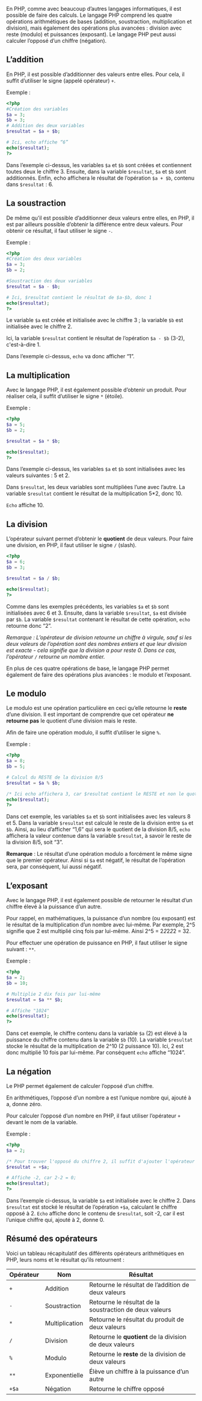 En PHP, comme avec beaucoup d’autres langages informatiques, il est possible de faire des calculs. Le langage PHP comprend les quatre opérations arithmétiques de bases (addition, soustraction, multiplication et division), mais également des opérations plus avancées : division avec reste (modulo) et puissances (exposant). Le langage PHP peut aussi calculer l’opposé d’un chiffre (négation). 

## L’addition

En PHP, il est possible d’additionner des valeurs entre elles. Pour cela, il suffit d’utiliser le signe (appelé opérateur) ```+```. 

Exemple : 

```php
<?php
#Création des variables
$a = 3;
$b = 3;
# Addition des deux variables
$resultat = $a + $b;

# Ici, echo affiche “6”
echo($resultat);
?>
```

Dans l’exemple ci-dessus, les variables ```$a``` et ```$b``` sont créées et contiennent toutes deux le chiffre 3. Ensuite, dans la variable ```$resultat```, ```$a``` et ```$b``` sont additionnés. Enfin, echo affichera le résultat de l’opération ```$a + $b```, contenu dans ```$resultat``` : 6.

## La soustraction

De même qu’il est possible d’additionner deux valeurs entre elles, en PHP, il est par ailleurs possible d’obtenir la différence entre deux valeurs. Pour obtenir ce résultat, il faut utiliser le signe ```-```.

Exemple :

```php
<?php
#Création des deux variables
$a = 3;
$b = 2;

#Soustraction des deux variables
$resultat = $a - $b;

# Ici, $resultat contient le résultat de $a-$b, donc 1
echo($resultat);
?>
```

Le variable ```$a``` est créée et initialisée avec le chiffre 3 ; la variable ```$b``` est initialisée avec le chiffre 2. 

Ici, la variable ```$resultat``` contient le résultat de l’opération ```$a - $b``` (3-2), c'est-à-dire 1. 

Dans l’exemple ci-dessus, ```echo``` va donc afficher “1”.

## La multiplication

Avec le langage PHP, il est également possible d’obtenir un produit. Pour réaliser cela, il suffit d’utiliser le signe ```*``` (étoile).

Exemple :

```php
<?php
$a = 5;
$b = 2;

$resultat = $a * $b;

echo($resultat);
?>
```

Dans l’exemple ci-dessus, les variables ```$a``` et ```$b``` sont initialisées avec les valeurs suivantes : 5 et 2.

Dans ```$resultat```, les deux variables sont multipliées l’une avec l’autre. La variable ```$resultat``` contient le résultat de la multiplication 5*2, donc 10.

```Echo``` affiche 10.

## La division

L’opérateur suivant permet d’obtenir le **quotient** de deux valeurs. Pour faire une division, en PHP, il faut utiliser le signe ```/``` (slash).

```php
<?php
$a = 6;
$b = 3;

$resultat = $a / $b;

echo($resultat);
?>
```

Comme dans les exemples précédents, les variables ```$a``` et ```$b``` sont initialisées avec 6 et 3. Ensuite, dans la variable ```$resultat```, ```$a``` est divisée par ```$b```. La variable ```$resultat``` contenant le résultat de cette opération, ```echo``` retourne donc “2”.

*Remarque : L’opérateur de division retourne un chiffre à virgule, sauf si les deux valeurs de l’opération sont des nombres entiers et que leur division est exacte - cela signifie que la division a pour reste 0. Dans ce cas, l’opérateur ```/``` retourne un nombre entier.*

En plus de ces quatre opérations de base, le langage PHP permet également de faire des opérations plus avancées : le modulo et l’exposant.

## Le modulo

Le modulo est une opération particulière en ceci qu’elle retourne le **reste** d’une division. Il est important de comprendre que cet opérateur **ne retourne pas** le quotient d’une division mais le reste. 

Afin de faire une opération modulo, il suffit d’utiliser le signe ```%```.

Exemple :

```php
<?php
$a = 8;
$b = 5;

# Calcul du RESTE de la division 8/5
$resultat = $a % $b;

/* Ici echo affichera 3, car $resultat contient le RESTE et non le quotient de la division */
echo($resultat);
?>
```

Dans cet exemple, les variables ```$a``` et ```$b``` sont initialisées avec les valeurs 8 et 5. Dans la variable ```$resultat``` est calculé le reste de la division entre ```$a``` et ```$b```. Ainsi, au lieu d’afficher “1,6” qui sera le quotient de la division 8/5, ```echo``` affichera la valeur contenue dans la variable ```$resultat```, à savoir le reste de la division 8/5, soit “3”.

**Remarque** : Le résultat d’une opération modulo a forcément le même signe que le premier opérateur. Ainsi si ```$a``` est négatif, le résultat de l’opération sera, par conséquent, lui aussi négatif.

## L’exposant

Avec le langage PHP, il est également possible de retourner le résultat d’un chiffre élevé à la puissance d’un autre. 

Pour rappel, en mathématiques, la puissance d’un nombre (ou exposant) est le résultat de la multiplication d’un nombre avec lui-même. Par exemple, 2^5 signifie que 2 est multiplié cinq fois par lui-même. Ainsi 2^5 = 2*2*2*2*2 = 32.

Pour effectuer une opération de puissance en PHP, il faut utiliser le signe suivant : ```**```.

Exemple : 

```php
<?php
$a = 2;
$b = 10;

# Multiplie 2 dix fois par lui-même
$resultat = $a ** $b;

# Affiche "1024"
echo($resultat);
?>
```

Dans cet exemple, le chiffre contenu dans la variable ```$a``` (2) est élevé à la puissance du chiffre contenu dans la variable ```$b``` (10). La variable ```$resultat``` stocke le résultat de la multiplication de 2^10 (2 puissance 10). Ici, 2 est donc multiplié 10 fois par lui-même. Par conséquent ```echo``` affiche “1024”.

## La négation

Le PHP permet également de calculer l’opposé d’un chiffre. 

En arithmétiques, l’opposé d’un nombre a est l’unique nombre qui, ajouté à a, donne zéro. 

Pour calculer l’opposé d’un nombre en PHP, il faut utiliser l’opérateur ```+``` devant le nom de la variable. 

Exemple :

```php
<?php
$a = 2;

/* Pour trouver l'opposé du chiffre 2, il suffit d'ajouter l'opérateur "+" devant la variable $a */
$resultat = +$a;

# Affiche -2, car 2-2 = 0;
echo($resultat);
?>
```

Dans l’exemple ci-dessus, la variable ```$a``` est initialisée avec le chiffre 2. Dans ```$resultat``` est stocké le résultat de l’opération ```+$a```, calculant le chiffre opposé à 2. ```Echo``` affiche donc le contenu de ```$resultat```, soit -2, car il est l’unique chiffre qui, ajouté à 2, donne 0.

## Résumé des opérateurs

Voici un tableau récapitulatif des différents opérateurs arithmétiques en PHP, leurs noms et le résultat qu’ils retournent :

| **Opérateur** | **Nom** | **Résultat** |
| --- | --- | --- |
| ```+``` | Addition | Retourne le résultat de l’addition de deux valeurs |
| ```-``` | Soustraction | Retourne le résultat de la soustraction de deux valeurs |
| ```*``` | Multiplication | Retourne le résultat du produit de deux valeurs |
| ```/``` | Division | Retourne le **quotient** de la division de deux valeurs |
| ```%``` | Modulo | Retourne le **reste** de la division de deux valeurs |
| ```**``` | Exponentielle | Élève un chiffre à la puissance d’un autre |
| ```+$a``` | Négation | Retourne le chiffre opposé |